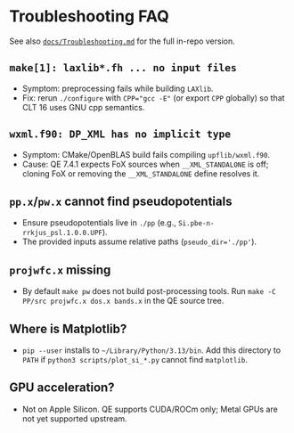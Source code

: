 # Troubleshooting FAQ

See also [`docs/Troubleshooting.md`](../Troubleshooting.md) for the full in-repo version.

## `make[1]: laxlib*.fh ... no input files`

- Symptom: preprocessing fails while building `LAXlib`.
- Fix: rerun `./configure` with `CPP="gcc -E"` (or export `CPP` globally) so that CLT 16 uses GNU cpp semantics.

## `wxml.f90: DP_XML has no implicit type`

- Symptom: CMake/OpenBLAS build fails compiling `upflib/wxml.f90`.
- Cause: QE 7.4.1 expects FoX sources when `__XML_STANDALONE` is off; cloning FoX or removing the `__XML_STANDALONE` define resolves it.

## `pp.x`/`pw.x` cannot find pseudopotentials

- Ensure pseudopotentials live in `./pp` (e.g., `Si.pbe-n-rrkjus_psl.1.0.0.UPF`).
- The provided inputs assume relative paths (`pseudo_dir='./pp'`).

## `projwfc.x` missing

- By default `make pw` does not build post-processing tools. Run `make -C PP/src projwfc.x dos.x bands.x` in the QE source tree.

## Where is Matplotlib?

- `pip --user` installs to `~/Library/Python/3.13/bin`. Add this directory to `PATH` if `python3 scripts/plot_si_*.py` cannot find `matplotlib`.

## GPU acceleration?

- Not on Apple Silicon. QE supports CUDA/ROCm only; Metal GPUs are not yet supported upstream.
